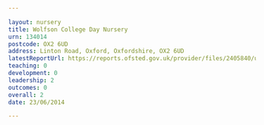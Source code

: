 ```yaml
---

layout: nursery
title: Wolfson College Day Nursery
urn: 134014
postcode: OX2 6UD
address: Linton Road, Oxford, Oxfordshire, OX2 6UD
latestReportUrl: https://reports.ofsted.gov.uk/provider/files/2405840/urn/134014.pdf
teaching: 0
development: 0
leadership: 2
outcomes: 0
overall: 2
date: 23/06/2014

---
```


